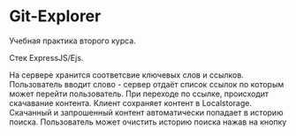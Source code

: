 # Git-Explorer
Учебная практика второго курса.

Стек ExpressJS/Ejs.

На сервере хранится соответсвие ключевых слов и ссылков.
Пользователь вводит слово - сервер отдаёт список ссылок по которым может перейти пользователь.
При переходе по ссылке, происходит скачавание контента.
Клиент сохраняет контент в Localstorage.
Скачанный и запрошенный контент автоматически попадает в историю поиска.
Пользователь может очистить историю поиска нажав на кнопку

